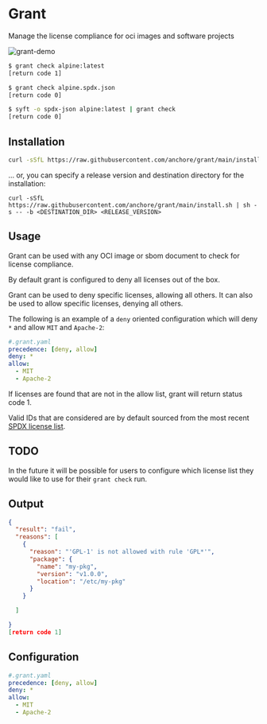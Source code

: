 # Grant

Manage the license compliance for oci images and software projects

![grant-demo](TODO)

```bash
$ grant check alpine:latest
[return code 1]
```

```bash
$ grant check alpine.spdx.json
[return code 0]
```

```bash
$ syft -o spdx-json alpine:latest | grant check
[return code 0]
```


## Installation
```bash
curl -sSfL https://raw.githubusercontent.com/anchore/grant/main/install.sh | sh -s -- -b /usr/local/bin
```


... or, you can specify a release version and destination directory for the installation:

```
curl -sSfL https://raw.githubusercontent.com/anchore/grant/main/install.sh | sh -s -- -b <DESTINATION_DIR> <RELEASE_VERSION>
```

## Usage

Grant can be used with any OCI image or sbom document to check for license compliance.

By default grant is configured to deny all licenses out of the box.


Grant can be used to deny specific licenses, allowing all others.
It can also be used to allow specific licenses, denying all others.

The following is an example of a `deny` oriented configuration which will deny `*` and allow `MIT` and `Apache-2`:

```yaml
#.grant.yaml
precedence: [deny, allow]
deny: *
allow:
  - MIT
  - Apache-2
```

If licenses are found that are not in the allow list, grant will return status code 1.

Valid IDs that are considered are by default sourced from the most recent 
[SPDX license list](https://spdx.org/licenses/).

## TODO
In the future it will be possible for users to configure which license list
they would like to use for their `grant check` run.

## Output
```json
{
  "result": "fail",
  "reasons": [
    {
      "reason": "'GPL-1' is not allowed with rule 'GPL*'",
      "package": {
        "name": "my-pkg",
        "version": "v1.0.0",
        "location": "/etc/my-pkg"
      }
    }

  ]

}
[return code 1]
```

## Configuration
```yaml
#.grant.yaml
precedence: [deny, allow]
deny: *
allow:
  - MIT
  - Apache-2
```
